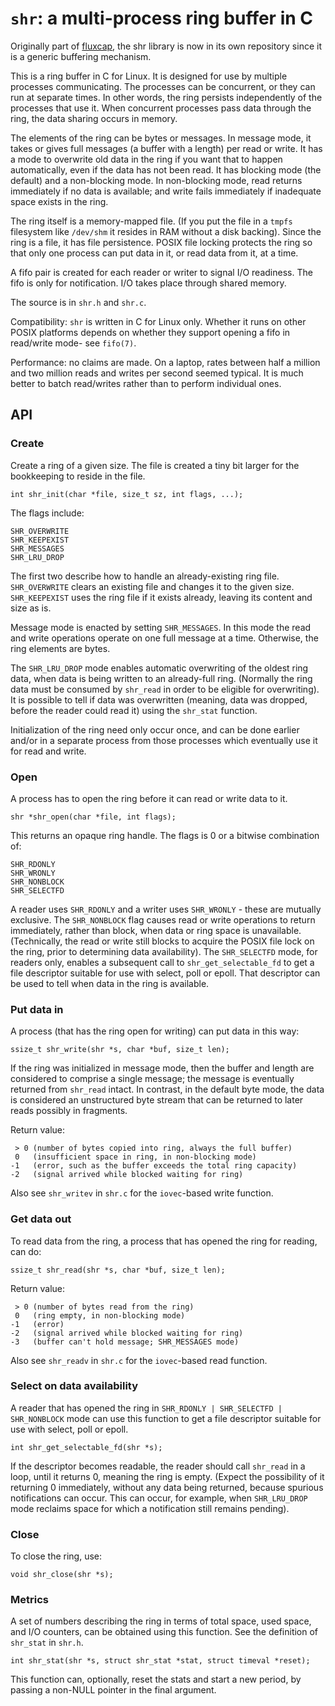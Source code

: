 # `shr`: a multi-process ring buffer in C

Originally part of [fluxcap](https://github.com/troydhanson/fluxcap), the shr
library is now in its own repository since it is a generic buffering mechanism.

This is a ring buffer in C for Linux. It is designed for use by multiple processes
communicating. The processes can be concurrent, or they can run at separate times.
In other words, the ring persists independently of the processes that use it. When
concurrent processes pass data through the ring, the data sharing occurs in memory.

The elements of the ring can be bytes or messages.  In message mode, it takes
or gives full messages (a buffer with a length) per read or write. It has a
mode to overwrite old data in the ring if you want that to happen
automatically, even if the data has not been read. It has blocking mode (the
default) and a non-blocking mode. In non-blocking mode, read returns
immediately if no data is available; and write fails immediately if inadequate
space exists in the ring.

The ring itself is a memory-mapped file. (If you put the file in a `tmpfs`
filesystem like `/dev/shm` it resides in RAM without a disk backing).  Since
the ring is a file, it has file persistence. POSIX file locking protects the
ring so that only one process can put data in it, or read data from it, at a
time.

A fifo pair is created for each reader or writer to signal I/O readiness. 
The fifo is only for notification. I/O takes place through shared memory.

The source is in `shr.h` and `shr.c`.

Compatibility: `shr` is written in C for Linux only. Whether it runs on
other POSIX platforms depends on whether they support opening a fifo in
read/write mode- see `fifo(7)`. 

Performance: no claims are made. On a laptop, rates between half a million
and two million reads and writes per second seemed typical. It is much better
to batch read/writes rather than to perform individual ones.

## API

### Create 

Create a ring of a given size. The file is created a tiny bit larger for the
bookkeeping to reside in the file.

    int shr_init(char *file, size_t sz, int flags, ...);

The flags include:

    SHR_OVERWRITE
    SHR_KEEPEXIST
    SHR_MESSAGES
    SHR_LRU_DROP

The first two describe how to handle an already-existing ring file. `SHR_OVERWRITE` 
clears an existing file and changes it to the given size. `SHR_KEEPEXIST`
uses the ring file if it exists already, leaving its content and size as is.

Message mode is enacted by setting `SHR_MESSAGES`. In this mode the read and write
operations operate on one full message at a time. Otherwise, the ring elements are bytes.

The `SHR_LRU_DROP` mode enables automatic overwriting of the oldest ring data, when
data is being written to an already-full ring. (Normally the ring data must be consumed
by `shr_read` in order to be eligible for overwriting). It is possible to tell if data
was overwritten (meaning, data was dropped, before the reader could read it) using the
`shr_stat` function.

Initialization of the ring need only occur once, and can be done earlier and/or in a
separate process from those processes which eventually use it for read and write.

### Open

A process has to open the ring before it can read or write data to it.

    shr *shr_open(char *file, int flags);

This returns an opaque ring handle. The flags is 0 or a bitwise combination of:

    SHR_RDONLY
    SHR_WRONLY
    SHR_NONBLOCK
    SHR_SELECTFD

A reader uses `SHR_RDONLY` and a writer uses `SHR_WRONLY` - these are mutually exclusive.
The `SHR_NONBLOCK` flag causes read or write operations to return immediately, rather 
than block, when data or ring space is unavailable. (Technically, the read or write still
blocks to acquire the POSIX file lock on the ring, prior to determining data availability).
The `SHR_SELECTFD` mode, for readers only, enables a subsequent call to `shr_get_selectable_fd`
to get a file descriptor suitable for use with select, poll or epoll. That descriptor can
be used to tell when data in the ring is available. 

### Put data in

A process (that has the ring open for writing) can put data in this way:

    ssize_t shr_write(shr *s, char *buf, size_t len);

If the ring was initialized in message mode, then the buffer and length are considered
to comprise a single message; the message is eventually returned from `shr_read` intact.
In contrast, in the default byte mode, the data is considered an unstructured byte stream
that can be returned to later reads possibly in fragments.

Return value:

     > 0 (number of bytes copied into ring, always the full buffer)
     0   (insufficient space in ring, in non-blocking mode)
    -1   (error, such as the buffer exceeds the total ring capacity)
    -2   (signal arrived while blocked waiting for ring)

Also see `shr_writev` in `shr.c` for the `iovec`-based write function.


### Get data out

To read data from the ring, a process that has opened the ring for reading, can do:

    ssize_t shr_read(shr *s, char *buf, size_t len);

Return value:

     > 0 (number of bytes read from the ring)
     0   (ring empty, in non-blocking mode)
    -1   (error)
    -2   (signal arrived while blocked waiting for ring)
    -3   (buffer can't hold message; SHR_MESSAGES mode)

Also see `shr_readv` in `shr.c` for the `iovec`-based read function.

### Select on data availability 

A reader that has opened the ring in `SHR_RDONLY | SHR_SELECTFD | SHR_NONBLOCK` mode
can use this function to get a file descriptor suitable for use with select, poll or epoll.

    int shr_get_selectable_fd(shr *s);

If the descriptor becomes readable, the reader should call `shr_read` in a
loop, until it returns 0, meaning the ring is empty. (Expect the possibility of
it returning 0 immediately, without any data being returned, because spurious
notifications can occur. This can occur, for example, when `SHR_LRU_DROP` mode
reclaims space for which a notification still remains pending).

### Close

To close the ring, use:

    void shr_close(shr *s);

### Metrics

A set of numbers describing the ring in terms of total space, used space, and I/O counters,
can be obtained using this function. See the definition of `shr_stat` in `shr.h`.

    int shr_stat(shr *s, struct shr_stat *stat, struct timeval *reset);

This function can, optionally, reset the stats and start a new period, by
passing a non-NULL pointer in the final argument.

